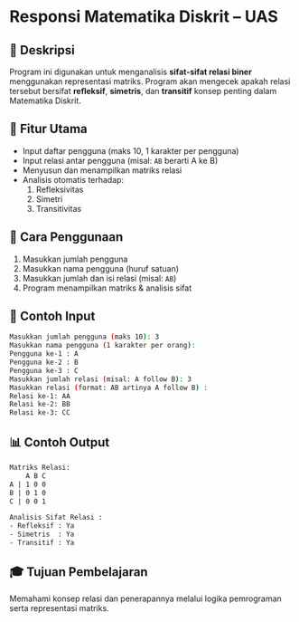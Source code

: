 # Responsi Matematika Diskrit – UAS

## 📘 Deskripsi
Program ini digunakan untuk menganalisis **sifat-sifat relasi biner** menggunakan representasi matriks. Program akan mengecek apakah relasi tersebut bersifat **refleksif**, **simetris**, dan **transitif** konsep penting dalam Matematika Diskrit.

## 🎯 Fitur Utama
- Input daftar pengguna (maks 10, 1 karakter per pengguna)
- Input relasi antar pengguna (misal: `AB` berarti A ke B)
- Menyusun dan menampilkan matriks relasi
- Analisis otomatis terhadap:
  1. Refleksivitas
  2. Simetri
  3. Transitivitas

## 📌 Cara Penggunaan
1. Masukkan jumlah pengguna
2. Masukkan nama pengguna (huruf satuan)
3. Masukkan jumlah dan isi relasi (misal: `AB`)
4. Program menampilkan matriks & analisis sifat

## 🧪 Contoh Input
```bash
Masukkan jumlah pengguna (maks 10): 3
Masukkan nama pengguna (1 karakter per orang):
Pengguna ke-1 : A
Pengguna ke-2 : B
Pengguna ke-3 : C
Masukkan jumlah relasi (misal: A follow B): 3
Masukkan relasi (format: AB artinya A follow B) :
Relasi ke-1: AA
Relasi ke-2: BB
Relasi ke-3: CC
```

## 📊 Contoh Output
```bash
Matriks Relasi:
    A B C
A | 1 0 0
B | 0 1 0
C | 0 0 1

Analisis Sifat Relasi :
- Refleksif : Ya
- Simetris  : Ya
- Transitif : Ya
```

## 🎓 Tujuan Pembelajaran
Memahami konsep relasi dan penerapannya melalui logika pemrograman serta representasi matriks.

